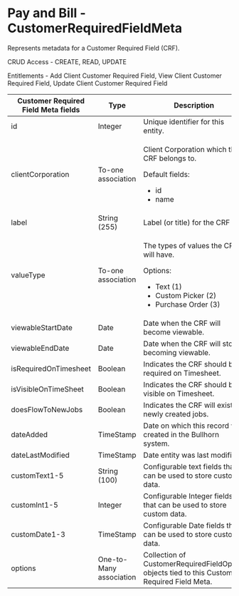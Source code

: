 # Pay and Bill - CustomerRequiredFieldMeta

Represents metadata for a Customer Required Field (CRF).

CRUD Access - CREATE, READ, UPDATE

Entitlements - Add Client Customer Required Field, View Client Customer Required Field, Update Client Customer Required Field

<table>
    <colgroup>
        <col width="20%" />
        <col width="20%" />
        <col width="20%" />
        <col width="20%" />
        <col width="20%" />
    </colgroup>
    <thead>
        <tr class="header">
            <th>Customer Required Field Meta fields</th>
            <th>Type</th>
            <th>Description</th>
            <th>Not null</th>
            <th>Read-only</th>
        </tr>
    </thead>
    <tbody>
        <tr class="even">
            <td>id</td>
            <td>Integer</td>
            <td>Unique identifier for this entity.</td>
            <td>X</td>
            <td>X</td>
        </tr>
        <tr class="odd">
            <td>clientCorporation</td>
            <td>To-one association</td>
            <td>
                <p>Client Corporation which the CRF belongs to.</p>
                <p>Default fields:</p>
                <ul>
                    <li>id</li>
                    <li>name</li>
                </ul>
            </td>
            <td>X</td>
            <td></td>
        </tr>
        <tr class="even">
            <td>label</td>
            <td>String (255)</td>
            <td>Label (or title) for the CRF</td>
            <td>X</td>
            <td></td>
        </tr>
        <tr class="odd">
            <td>valueType</td>
            <td>To-one association</td>
            <td>
                <p>The types of values the CRF will have.</p>
                <p>Options:</p>
                <ul>
                    <li>Text (1)</li>
                    <li>Custom Picker (2)</li>
                    <li>Purchase Order (3)</li>
                </ul>
            </td>
            <td>X</td>
            <td></td>
        </tr>
        <tr class="even">
            <td>viewableStartDate</td>
            <td>Date</td>
            <td>Date when the CRF will become viewable.</td>
            <td></td>
            <td></td>
        </tr>
        <tr class="odd">
            <td>viewableEndDate</td>
            <td>Date</td>
            <td>Date when the CRF will stop becoming viewable.</td>
            <td></td>
            <td></td>
        </tr>
        <tr class="even">
            <td>isRequiredOnTimesheet</td>
            <td>Boolean</td>
            <td>Indicates the CRF should be required on Timesheet.</td>
            <td>X</td>
            <td></td>
        </tr>
        <tr class="odd">
            <td>isVisibleOnTimeSheet</td>
            <td>Boolean</td>
            <td>Indicates the CRF should be visible on Timesheet.</td>
            <td>X</td>
            <td></td>
        </tr>
        <tr class="even">
            <td>doesFlowToNewJobs</td>
            <td>Boolean</td>
            <td>Indicates the CRF will exist on newly created jobs.</td>
            <td>X</td>
            <td></td>
        </tr>
        <tr class="odd">
            <td>dateAdded</td>
            <td>TimeStamp</td>
            <td>Date on which this record was created in the Bullhorn system.</td>
            <td>X</td>
            <td>X</td>
        </tr>
        <tr class="even">
            <td>dateLastModified</td>
            <td>TimeStamp</td>
            <td>Date entity was last modified.</td>
            <td>X</td>
            <td>X</td>
        </tr>
        <tr class="odd">
            <td>customText1-5</td>
            <td>String (100)</td>
            <td>Configurable text fields that can be used to store custom data.</td>
            <td></td>
            <td></td>
        </tr>
        <tr class="even">
            <td>customInt1-5</td>
            <td>Integer</td>
            <td>Configurable Integer fields that can be used to store custom data.</td>
            <td></td>
            <td></td>
        </tr>
        <tr class="odd">
            <td>customDate1-3</td>
            <td>TimeStamp</td>
            <td>Configurable Date fields that can be used to store custom data.</td>
            <td></td>
            <td></td>
        </tr>
        <tr class="even">
            <td>options</td>
            <td>One-to-Many association</td>
            <td>Collection of CustomerRequiredFieldOption objects tied to this Customer Required Field Meta.</td>
            <td></td>
            <td></td>
        </tr>
    </tbody>
</table>

